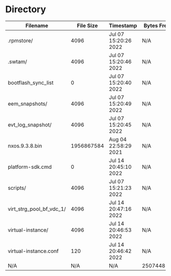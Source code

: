 # Directory
| Filename | File Size | Timestamp | Bytes Free | Bytes Total | Bytes Used | Usage |
| -------- | --------- | --------- | ---------- | ----------- | ---------- | ----- |
| .rpmstore/ | 4096 | Jul 07 15:20:26 2022 | N/A | N/A | N/A | N/A |
| .swtam/ | 4096 | Jul 07 15:20:46 2022 | N/A | N/A | N/A | N/A |
| bootflash_sync_list | 0 | Jul 07 15:20:40 2022 | N/A | N/A | N/A | N/A |
| eem_snapshots/ | 4096 | Jul 07 15:20:49 2022 | N/A | N/A | N/A | N/A |
| evt_log_snapshot/ | 4096 | Jul 07 15:20:45 2022 | N/A | N/A | N/A | N/A |
| nxos.9.3.8.bin | 1956867584 | Aug 04 22:58:29 2021 | N/A | N/A | N/A | N/A |
| platform-sdk.cmd | 0 | Jul 14 20:45:10 2022 | N/A | N/A | N/A | N/A |
| scripts/ | 4096 | Jul 07 15:21:23 2022 | N/A | N/A | N/A | N/A |
| virt_strg_pool_bf_vdc_1/ | 4096 | Jul 14 20:47:16 2022 | N/A | N/A | N/A | N/A |
| virtual-instance/ | 4096 | Jul 14 20:46:53 2022 | N/A | N/A | N/A | N/A |
| virtual-instance.conf | 120 | Jul 14 20:46:42 2022 | N/A | N/A | N/A | N/A |
| N/A | N/A | N/A | 250744832 | 4253818880 | 4003074048 | bootflash:// |